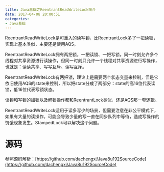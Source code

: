 ```yaml
---
title: Java基础之ReentrantReadWriteLock简介
date: 2017-04-08 20:00:51
categories: 
- Java基础
---
```

ReentrantReadWriteLock是可重入的读写锁，比ReentrantLock多了一把读锁，实现上基本类似，主要还是使用AQS。

<!--more-->

ReentrantReadWriteLock拥有两把锁，一把读锁、一把写锁，同一时刻允许多个线程对共享资源进行读操作，但同一时刻只允许一个线程对共享资源进行写操作，也就是：读读共享、写写互斥、读写互斥。

ReentrantReadWriteLock有两把锁，理论上是需要两个状态变量来控制，但是它依旧使用AQS的state来控制，所以把state分成了两部分：state的高16位代表读锁，低16位代表写锁状态。

读锁和写锁的加锁以及解锁操作都和ReentrantLock类似，还是AQS那一套逻辑。

ReentrantReadWriteLock适用于读多写少的场景，但需要注意在非公平模式下，如果有大量的读操作，可能会导致少量的写一直在同步队列中等待，造成写操作的饥饿现象发生。StampedLock可以解决这个问题。

# 源码

参照源码解析：[https://github.com/dachengxi/Java8u192SourceCode](https://github.com/dachengxi/Java8u192SourceCode)
